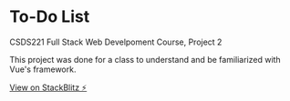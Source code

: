 # To-Do List

CSDS221 Full Stack Web Develpoment Course, Project 2 

This project was done for a class to understand and be familiarized with Vue's framework. 

[View on StackBlitz ⚡️](https://stackblitz.com/edit/vue-ye22yg)
